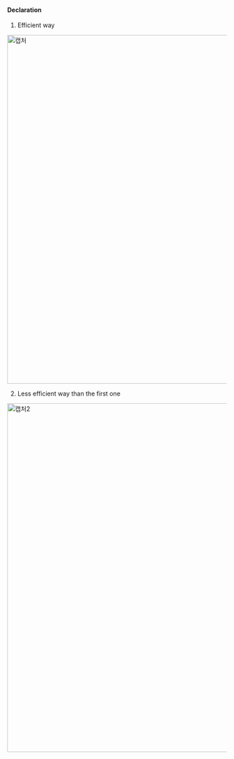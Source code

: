 #### Declaration


1. Efficient way
<img width="800" alt="캡처" src="https://user-images.githubusercontent.com/59908525/151665215-06cc39d4-af3c-4db2-8b05-1dca49b695d7.PNG">

2. Less efficient way than the first one
<img width="800" alt="캡처2" src="https://user-images.githubusercontent.com/59908525/151665219-22d818c3-f58e-4ed3-9c5e-b10c938e79b8.PNG">

